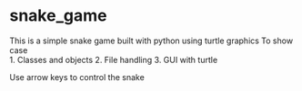 # snake_game
This is a simple snake game built with python using turtle graphics
To show case  
           1. Classes and objects
           2. File handling
           3. GUI with turtle
           
Use arrow keys to control the snake
